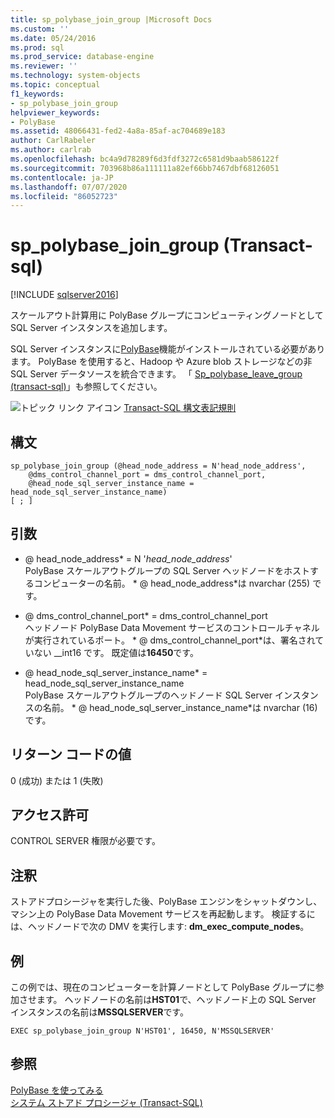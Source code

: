 ```yaml
---
title: sp_polybase_join_group |Microsoft Docs
ms.custom: ''
ms.date: 05/24/2016
ms.prod: sql
ms.prod_service: database-engine
ms.reviewer: ''
ms.technology: system-objects
ms.topic: conceptual
f1_keywords:
- sp_polybase_join_group
helpviewer_keywords:
- PolyBase
ms.assetid: 48066431-fed2-4a8a-85af-ac704689e183
author: CarlRabeler
ms.author: carlrab
ms.openlocfilehash: bc4a9d78289f6d3fdf3272c6581d9baab586122f
ms.sourcegitcommit: 703968b86a111111a82ef66bb7467dbf68126051
ms.contentlocale: ja-JP
ms.lasthandoff: 07/07/2020
ms.locfileid: "86052723"
---
```

# <a name="sp_polybase_join_group-transact-sql"></a>sp_polybase_join_group (Transact-sql)
[!INCLUDE [sqlserver2016](../../includes/applies-to-version/sqlserver2016.md)]

  スケールアウト計算用に PolyBase グループにコンピューティングノードとして SQL Server インスタンスを追加します。  
  
 SQL Server インスタンスに[PolyBase](../../relational-databases/polybase/polybase-guide.md)機能がインストールされている必要があります。  PolyBase を使用すると、Hadoop や Azure blob ストレージなどの非 SQL Server データソースを統合できます。 「 [Sp_polybase_leave_group &#40;transact-sql&#41;](../../relational-databases/system-stored-procedures/polybase-stored-procedures-sp-polybase-leave-group.md)」も参照してください。  
  
 ![トピック リンク アイコン](../../database-engine/configure-windows/media/topic-link.gif "トピック リンク アイコン") [Transact-SQL 構文表記規則](../../t-sql/language-elements/transact-sql-syntax-conventions-transact-sql.md)  
  
## <a name="syntax"></a>構文  
  
```  
sp_polybase_join_group (@head_node_address = N'head_node_address',  
    @dms_control_channel_port = dms_control_channel_port,  
    @head_node_sql_server_instance_name = head_node_sql_server_instance_name)  
[ ; ]          
```  
  
## <a name="arguments"></a>引数  
 * \@ head_node_address* = N '*head_node_address*'  
 PolyBase スケールアウトグループの SQL Server ヘッドノードをホストするコンピューターの名前。 * \@ head_node_address*は nvarchar (255) です。  
  
 * \@ dms_control_channel_port* = dms_control_channel_port  
 ヘッドノード PolyBase Data Movement サービスのコントロールチャネルが実行されているポート。 * \@ dms_control_channel_port*は、署名されていない __int16 です。 既定値は**16450**です。  
  
 * \@ head_node_sql_server_instance_name* = head_node_sql_server_instance_name  
 PolyBase スケールアウトグループのヘッドノード SQL Server インスタンスの名前。 * \@ head_node_sql_server_instance_name*は nvarchar (16) です。  
  
## <a name="return-code-values"></a>リターン コードの値  
 0 (成功) または 1 (失敗)  
  
## <a name="permissions"></a>アクセス許可  
 CONTROL SERVER 権限が必要です。  
  
## <a name="remarks"></a>注釈  
 ストアドプロシージャを実行した後、PolyBase エンジンをシャットダウンし、マシン上の PolyBase Data Movement サービスを再起動します。 検証するには、ヘッドノードで次の DMV を実行します: **dm_exec_compute_nodes**。  
  
## <a name="example"></a>例  
 この例では、現在のコンピューターを計算ノードとして PolyBase グループに参加させます。  ヘッドノードの名前は**HST01**で、ヘッドノード上の SQL Server インスタンスの名前は**MSSQLSERVER**です。  
  
```  
EXEC sp_polybase_join_group N'HST01', 16450, N'MSSQLSERVER'   
```  
  
## <a name="see-also"></a>参照  
 [PolyBase を使ってみる](../../relational-databases/polybase/get-started-with-polybase.md)   
 [システム ストアド プロシージャ &#40;Transact-SQL&#41;](../../relational-databases/system-stored-procedures/system-stored-procedures-transact-sql.md)  
  
  
